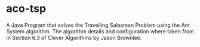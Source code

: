 # aco-tsp
A Java Program that solves the Travelling Salesman Problem using the Ant System algorithm. The algorithm details and configuration where taken from in Section 6.3 of Clever Algorithms by Jason Brownlee.
